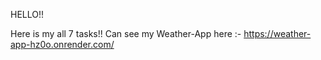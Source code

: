 HELLO!!

Here is my all 7 tasks!!
Can see my Weather-App here :- https://weather-app-hz0o.onrender.com/
